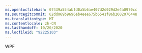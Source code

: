 ```yaml
---
ms.openlocfilehash: 07439a554abfd0a5b6ae407d2d029d2e4a0970cc
ms.sourcegitcommit: 02dd069b9696eb4eee675b6541f86b2602076448
ms.translationtype: MT
ms.contentlocale: zh-CN
ms.lasthandoff: 10/20/2020
ms.locfileid: "92225103"
---
```

WPF